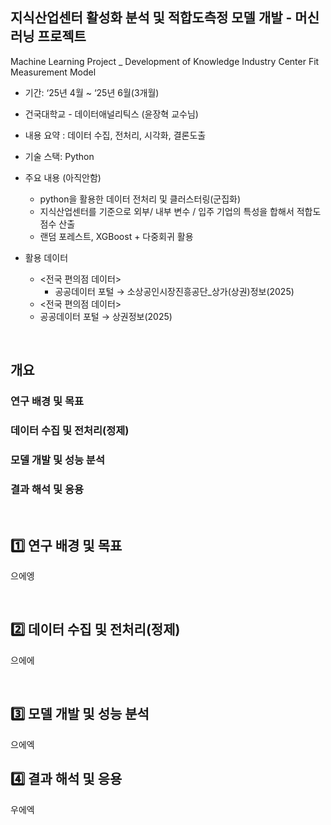 ## 지식산업센터 활성화 분석 및 적합도측정 모델 개발 - 머신러닝 프로젝트
Machine Learning Project _ Development of Knowledge Industry Center Fit Measurement Model

- 기간: ‘25년 4월 ~ ‘25년 6월(3개월)

- 건국대학교 - 데이터애널리틱스 (윤장혁 교수님)

- 내용 요약 : 데이터 수집, 전처리, 시각화, 결론도출

- 기술 스택: Python


- 주요 내용 (아직안함)
  - python을 활용한 데이터 전처리 및 클러스터링(군집화)
  - 지식산업센터를 기준으로 외부/ 내부 변수 / 입주 기업의 특성을 합해서 적합도 점수 산출
  - 랜덤 포레스트, XGBoost + 다중회귀 활용


- 활용 데이터
  - <전국 편의점 데이터>
    - 공공데이터 포털 → 소상공인시장진흥공단_상가(상권)정보(2025)
   - <전국 편의점 데이터>
    - 공공데이터 포털 → 상권정보(2025)


<br>

## 개요

### 연구 배경 및 목표

### 데이터 수집 및 전처리(정제)

### 모델 개발 및 성능 분석

### 결과 해석 및 응용


<br>

## 1️⃣ 연구 배경 및 목표

으에엥


<br>

## 2️⃣ 데이터 수집 및 전처리(정제)

으에에


<br>

## 3️⃣ 모델 개발 및 성능 분석

으에엑


## 4️⃣ 결과 해석 및 응용

우에엑
